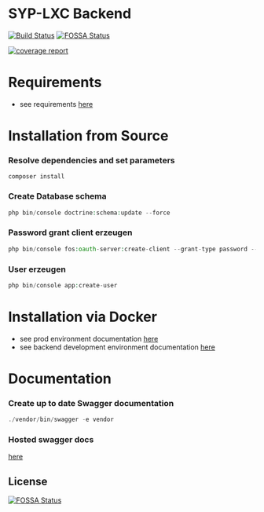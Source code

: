 SYP-LXC Backend
========================

[![Build Status](https://travis-ci.org/LexicForLXD/Backend.svg?branch=master)](https://travis-ci.org/LexicForLXD/Backend)
[![FOSSA Status](https://app.fossa.io/api/projects/git%2Bgithub.com%2FLexicForLXD%2FBackend.svg?type=shield)](https://app.fossa.io/projects/git%2Bgithub.com%2FLexicForLXD%2FBackend?ref=badge_shield)

[![coverage report](https://git.janrtr.de/syp-lxc/Backend/badges/master/coverage.svg)](https://git.janrtr.de/syp-lxc/Backend/commits/master)
# Requirements
- see requirements [here](../docs/REQUIREMENTS.md)

# Installation from Source

### Resolve dependencies and set parameters

```
composer install
```

### Create Database schema

```php
php bin/console doctrine:schema:update --force
```

### Password grant client erzeugen
```php
php bin/console fos:oauth-server:create-client --grant-type password --grant-type refresh_token
```

### User erzeugen
```php
php bin/console app:create-user
```

# Installation via Docker
- see prod environment documentation [here](../docs/DOCKER.md)
- see backend development environment documentation [here](../docs/DOCKER_DEV.md)

# Documentation
### Create up to date Swagger documentation
```php
./vendor/bin/swagger -e vendor
```
### Hosted swagger docs
[here](https://lexicforlxd.github.io/Backend/?url=https://raw.githubusercontent.com/LexicForLXD/Backend/gh-pages/openapi.json)


## License
[![FOSSA Status](https://app.fossa.io/api/projects/git%2Bgithub.com%2FLexicForLXD%2FBackend.svg?type=large)](https://app.fossa.io/projects/git%2Bgithub.com%2FLexicForLXD%2FBackend?ref=badge_large)
